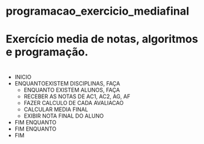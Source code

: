 # programacao_exercicio_mediafinal
# Exercício media de notas, algoritmos e programação.
#
- INICIO
 - ENQUANTOEXISTEM DISCIPLINAS, FAÇA
   - ENQUANTO EXISTEM ALUNOS, FAÇA
   - RECEBER AS NOTAS DE AC1, AC2, AG, AF
   - FAZER CALCULO DE CADA AVALIACAO
   - CALCULAR MEDIA FINAL 
   - EXIBIR NOTA FINAL DO ALUNO
  - FIM ENQUANTO
 - FIM ENQUANTO
- FIM

